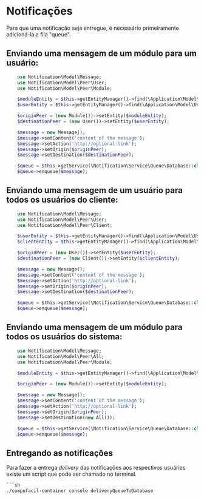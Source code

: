 # Notificações

Para que uma notificação seja entregue, é necessário primeiramente adicioná-la a fila "queue".

## Enviando uma mensagem de um módulo para um usuário:

```php
    use Notification\Model\Message;
    use Notification\Model\Peer\User;
    use Notification\Model\Peer\Module;

    $moduleEntity = $this->getEntityManager()->find(\Application\Model\Module::class, 3);
    $userEntity = $this->getEntityManager()->find(\Application\Model\User::class, 5);

    $originPeer = (new Module())->setEntity($moduleEntity);
    $destinationPeer = (new User())->setEntity($userEntity);

    $message = new Message();
    $message->setContent('content of the message');
    $message->setAction('http://optional-link');
    $message->setOrigin($originPeer);
    $message->setDestination($destinationPeer);

    $queue = $this->getService(\Notification\Service\Queue\Database::class);
    $queue->enqueue($message);
```

## Enviando uma mensagem de um usuário para todos os usuários do cliente:
```php
    use Notification\Model\Message;
    use Notification\Model\Peer\User;
    use Notification\Model\Peer\Client;

    $userEntity = $this->getEntityManager()->find(\Application\Model\User::class, 5);
    $clientEntity = $this->getEntityManager()->find(\Application\Model\Client::class, 3);

    $originPeer = (new User())->setEntity($userEntity);
    $destinationPeer = (new Client())->setEntity($clientEntity);

    $message = new Message();
    $message->setContent('content of the message');
    $message->setAction('http://optional-link');
    $message->setOrigin($originPeer);
    $message->setDestination($destinationPeer);

    $queue = $this->getService(\Notification\Service\Queue\Database::class);
    $queue->enqueue($message);
```

## Enviando uma mensagem de um módulo para todos os usuários do sistema:
```php
    use Notification\Model\Message;
    use Notification\Model\Peer\All;
    use Notification\Model\Peer\Module;

    $moduleEntity = $this->getEntityManager()->find(\Application\Model\Module::class, 3);

    $originPeer = (new Module())->setEntity($moduleEntity);

    $message = new Message();
    $message->setContent('content of the message');
    $message->setAction('http://optional-link');
    $message->setOrigin($originPeer);
    $message->setDestination(new All());

    $queue = $this->getService(\Notification\Service\Queue\Database::class);
    $queue->enqueue($message);
```

## Entregando as notificaçôes

Para fazer a entrega *delivery* das notificações aos respectivos usuários existe um script que pode ser chamado no terminal.
```sh
```sh
./compufacil-container console deliveryQueueToDatabase

```

